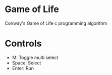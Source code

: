 # Game of Life
Conway's Game of Life c programming algorithm

# Controls
- M: Toggle multi select
- Space: Select
- Enter: Run
